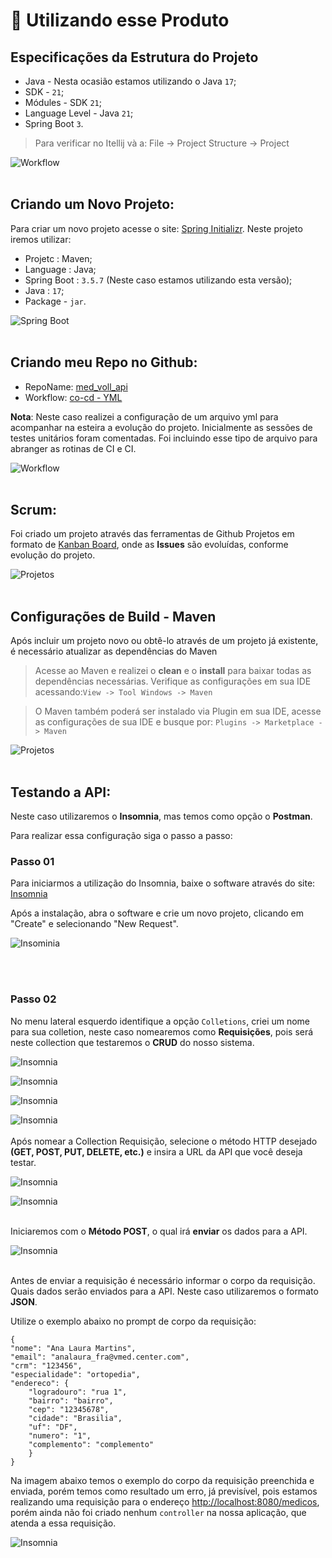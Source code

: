 # :toolbox: Utilizando esse Produto

## Especificações da Estrutura do Projeto

- Java - Nesta ocasião estamos utilizando o Java `17`;
- SDK - `21`;
- Módules - SDK `21`;
- Language Level - Java `21`;
- Spring Boot `3`.

> Para verificar no Itellij và a: File -> Project Structure -> Project

![Workflow](./src/main/resources/static/img_03.png)
<br>
<br>

## Criando um Novo Projeto:

Para criar um novo projeto acesse o site: [Spring Initializr](https://start.spring.io/).
Neste projeto iremos utilizar:

- Projetc : Maven;
- Language : Java;
- Spring Boot : `3.5.7` (Neste caso estamos utilizando esta versão);
- Java : `17`;
- Package - `jar`.

![Spring Boot](src/main/resources/static/img_05.png)
<br>
<br>

## Criando meu Repo no Github:

- RepoName: [med_voll_api](https://github.com/analaurafra/med_voll_api)
- Workflow: [co-cd - YML](https://github.com/analaurafra/med_voll_api/blob/main/.github/workflows/ci-cd.yml)

**Nota**: Neste caso realizei a configuração de um arquivo yml para acompanhar na esteira a evolução do projeto.
Inicialmente as sessões de testes unitários foram comentadas.
Foi incluindo esse tipo de arquivo para abranger as rotinas de CI e CI.

![Workflow](./src/main/resources/static/img_02.png)
<br>
<br>

## Scrum:

Foi criado um projeto através das ferramentas de Github Projetos em formato de [Kanban Board](https://github.com/users/analaurafra/projects/1/views/1), onde as **Issues** são evoluídas, conforme evolução
do projeto.

![Projetos](./src/main/resources/static/img_05.png)
<br>
<br>

## Configurações de Build - Maven

Após incluir um projeto novo ou obtê-lo através de um projeto já existente, é necessário atualizar as dependências do Maven

> Acesse ao Maven e realizei o **clean** e o **install** para baixar todas as dependências necessárias. Verifique as configurações em sua IDE acessando:`View -> Tool Windows -> Maven`

> O Maven também poderá ser instalado via Plugin em sua IDE, acesse as configurações de sua IDE e busque por: `Plugins -> Marketplace -> Maven`

![Projetos](./src/main/resources/static/img_04.png)
<br>
<br>

## Testando a API:

Neste caso utilizaremos o **Insomnia**, mas temos como opção o **Postman**.

Para realizar essa configuração siga o passo a passo:

### Passo 01
Para iniciarmos a utilização do Insomnia, baixe o software através do site: [Insomnia](https://insomnia.rest/download)

Após a instalação, abra o software e crie um novo projeto, clicando em "Create" e selecionando "New Request".

![Insominia](./src/main/resources/static/img_06_01.png)

<br>
<br>

### Passo 02
No menu lateral esquerdo identifique a opção `Colletions`, criei um nome para sua colletion, neste caso nomearemos como **Requisições**, pois será neste collection que testaremos o **CRUD** do nosso sistema.

![Insomnia](src/main/resources/static/img_06_02.png)
<br>

![Insomnia](src/main/resources/static/img_06_03.png)
<br>

![Insomnia](src/main/resources/static/img_06_04.png)
<br>

![Insomnia](src/main/resources/static/img_06_05.png)
<br>
<br>
Após nomear a Collection Requisição, selecione o método HTTP desejado **(GET, POST, PUT, DELETE, etc.)** e insira a URL da API que você deseja testar.

![Insomnia](src/main/resources/static/img_06_06.png)
<br>

![Insomnia](src/main/resources/static/img_06_07.png)
<br>
<br>

Iniciaremos com o **Método POST**, o qual irá **enviar** os dados para a API.

![Insomnia](src/main/resources/static/img_06_08.png)
<br>
<br>

Antes de enviar a requisição é necessário informar o corpo da requisição. Quais dados serão enviados para a API.
Neste caso utilizaremos o formato **JSON**. 

Utilize o exemplo abaixo no prompt de corpo da requisição:

```
{
"nome": "Ana Laura Martins",
"email": "analaura_fra@vmed.center.com",
"crm": "123456",
"especialidade": "ortopedia",
"endereco": {
    "logradouro": "rua 1",
    "bairro": "bairro",
    "cep": "12345678",
    "cidade": "Brasilia",
    "uf": "DF",
    "numero": "1",
    "complemento": "complemento"
    }
}

```

Na imagem abaixo temos o exemplo do corpo da requisição preenchida e enviada, porém temos como resultado um erro, já previsível, pois estamos realizando uma requisição para o endereço
[http://localhost:8080/medicos](http://localhost:8080/medicos), porém ainda não foi criado nenhum `controller` na nossa aplicação, que atenda a essa requisição.

![Insomnia](src/main/resources/static/img_06_09.png)
<br>
<br>
